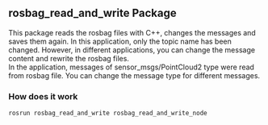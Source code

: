 ## rosbag_read_and_write Package
This package reads the rosbag files with C++, changes the messages and saves them again. In this application, only the topic name has been changed. However, in different applications, you can change the message content and rewrite the rosbag files. </br>
In the application, messages of sensor_msgs/PointCloud2 type were read from rosbag file. You can change the message type for different messages.

### How does it work
``` rosrun rosbag_read_and_write rosbag_read_and_write_node ```
